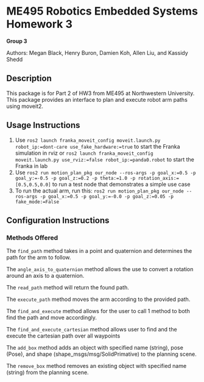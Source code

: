 # ME495 Robotics Embedded Systems Homework 3
**Group 3**

Authors: Megan Black, Henry Buron, Damien Koh, Allen Liu, and Kassidy Shedd

## Description
This package is for Part 2 of HW3 from ME495 at Northwestern University.  This package provides an interface to plan and execute robot arm paths using moveit2.  

## Usage Instructions
1. Use `ros2 launch franka_moveit_config moveit.launch.py robot_ip:=dont-care use_fake_hardware:=true` to start the Franka simulation in rviz or `ros2 launch franka_moveit_config moveit.launch.py use_rviz:=false robot_ip:=panda0.robot` to start the Franka in lab
2. Use `ros2 run motion_plan_pkg our_node --ros-args -p goal_x:=0.5 -p goal_y:=-0.5 -p goal_z:=0.2 -p theta:=1.0 -p rotation_axis:=[0.5,0.5,0.0]` to run a test node that demonstrates a simple use case
3. To run the actual arm, run this: `ros2 run motion_plan_pkg our_node --ros-args -p goal_x:=0.5 -p goal_y:=-0.0 -p goal_z:=0.05 -p fake_mode:=False`

## Configuration Instructions

### Methods Offered
The `find_path` method takes in a point and quaternion and determines the path for the arm to follow.

The `angle_axis_to_quaternion` method allows the use to convert a rotation around an axis to a quaternion.

The `read_path` method will return the found path.

The `execute_path` method moves the arm according to the provided path.

The `find_and_execute` method allows for the user to call 1 method to both find the path and move accordingly.

The `find_and_execute_cartesian` method allows user to find and the execute the cartesian path over all waypoints

The `add_box` method adds an object with specified name (string), pose (Pose), and shape (shape_msgs/msg/SolidPrimative) to the planning scene.

The `remove_box` method removes an existing object with specified name (string) from the planning scene.
